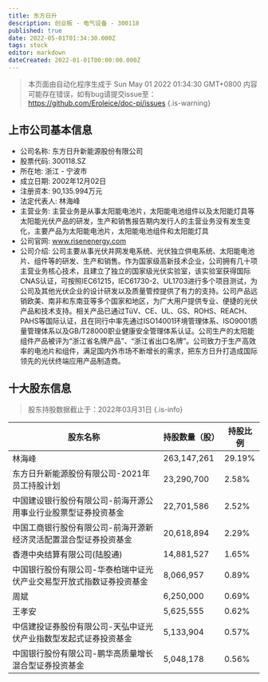 ```yaml
---
title: 东方日升
description: 创业板 - 电气设备 - 300118
published: true
date: 2022-05-01T01:34:30.000Z
tags: stock
editor: markdown
dateCreated: 2022-01-01T00:00:00.000Z
---
```


> 本页面由自动化程序生成于 Sun May 01 2022 01:34:30 GMT+0800
> 内容可能存在错误，如有bug请提交issue至：https://github.com/Eroleice/doc-pi/issues
{.is-warning}

## 上市公司基本信息
- 公司名称: 东方日升新能源股份有限公司
- 股票代码: 300118.SZ
- 所在地: 浙江 - 宁波市
- 成立日期: 2002年12月02日
- 注册资本: 90,135.994万元
- 法定代表人: 林海峰
- 主营业务: 主营业务是从事太阳能电池片，太阳能电池组件以及太阳能灯具等太阳能光伏产品的研发，生产和销售报告期内发行人的主营业务没有发生变化，主要产品为太阳能电池片，太阳能电池组件和太阳能灯具
- 公司官网: www.risenenergy.com
- 公司介绍: 公司主要从事光伏并网发电系统、光伏独立供电系统、太阳能电池片、组件等的研发、生产和销售。作为国家级高新技术企业，公司拥有几十项主营业务核心技术，且建立了独立的国家级光伏实验室，该实验室获得国际CNAS认证，可按照IEC61215，IEC61730-2、UL1703进行多个项目测试，为公司及其他光伏企业的设计研发以及质量管控提供了有力的支持。公司产品远销欧美、南非和东南亚等多个国家和地区，为广大用户提供专业、便捷的光伏产品和技术支持。相关产品已通过TüV、CE、UL、GS、ROHS、REACH、PAHS等国际认证，且在同行中率先通过ISO14001环境管理体系、ISO9001质量管理体系以及GB/T28000职业健康安全管理体系认证。公司生产的太阳能组件产品被评为“浙江省名牌产品”、“浙江省出口名牌”。公司致力于生产高效率的电池片和组件，满足国内外市场不断增长的需求，把东方日升打造成国际领先的光伏终端应用产品制造商。


## 十大股东信息
> 股东持股数据截止于：2022年03月31日
{.is-info}

| 股东名称 | 持股数量（股） | 持股比例 |
| --- | --- | --- |
| 林海峰 | 263,147,261 | 29.19% |
| 东方日升新能源股份有限公司-2021年员工持股计划 | 23,290,700 | 2.58% |
| 中国建设银行股份有限公司-前海开源公用事业行业股票型证券投资基金 | 22,701,586 | 2.52% |
| 中国工商银行股份有限公司-前海开源新经济灵活配置混合型证券投资基金 | 20,618,894 | 2.29% |
| 香港中央结算有限公司(陆股通) | 14,881,527 | 1.65% |
| 中国银行股份有限公司-华泰柏瑞中证光伏产业交易型开放式指数证券投资基金 | 8,066,957 | 0.89% |
| 周斌 | 6,250,000 | 0.69% |
| 王孝安 | 5,625,555 | 0.62% |
| 中信建投证券股份有限公司-天弘中证光伏产业指数型发起式证券投资基金 | 5,133,904 | 0.57% |
| 中国银行股份有限公司-鹏华高质量增长混合型证券投资基金 | 5,048,178 | 0.56% |




